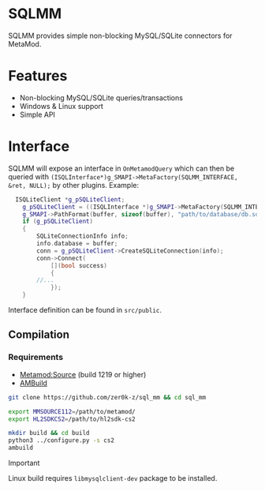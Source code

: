 # SQLMM

SQLMM provides simple non-blocking MySQL/SQLite connectors for MetaMod.

# Features

- Non-blocking MySQL/SQLite queries/transactions
- Windows & Linux support
- Simple API

# Interface

SQLMM will expose an interface in `OnMetamodQuery` which can then be queried with `(ISQLInterface*)g_SMAPI->MetaFactory(SQLMM_INTERFACE, &ret, NULL);` by other plugins.
Example:
```c++
  ISQLiteClient *g_pSQLiteClient;
	g_pSQLiteClient = ((ISQLInterface *)g_SMAPI->MetaFactory(SQLMM_INTERFACE, nullptr, nullptr))->GetSQLiteClient();
	g_SMAPI->PathFormat(buffer, sizeof(buffer), "path/to/database/db.sqlite3");
	if (g_pSQLiteClient)
	{
		SQLiteConnectionInfo info;
		info.database = buffer;
		conn = g_pSQLiteClient->CreateSQLiteConnection(info);
		conn->Connect(
			[](bool success)
			{
        //...
			});
	}
```

Interface definition can be found in `src/public`.

## Compilation

### Requirements

- [Metamod:Source](https://www.sourcemm.net/downloads.php/?branch=master) (build 1219 or higher)
- [AMBuild](https://wiki.alliedmods.net/Ambuild)

```bash
git clone https://github.com/zer0k-z/sql_mm && cd sql_mm

export MMSOURCE112=/path/to/metamod/
export HL2SDKCS2=/path/to/hl2sdk-cs2

mkdir build && cd build
python3 ../configure.py -s cs2
ambuild
```

> [!IMPORTANT]
> Linux build requires `libmysqlclient-dev` package to be installed.

